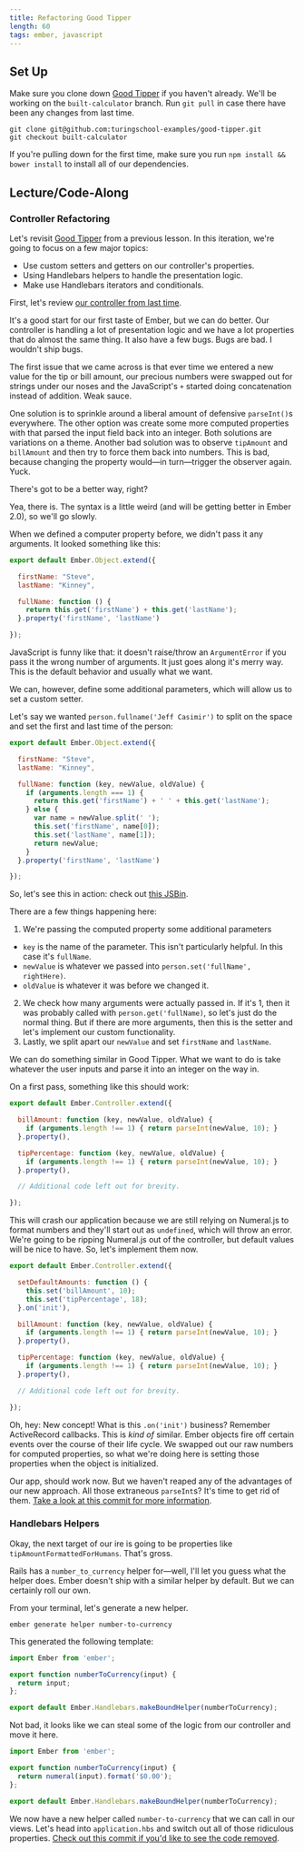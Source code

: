 ```yaml
---
title: Refactoring Good Tipper
length: 60
tags: ember, javascript
---
```


## Set Up

Make sure you clone down [Good Tipper][gt] if you haven't already. We'll be working on the `built-calculator` branch. Run `git pull` in case there have been any changes from last time.

[gt]: https://github.com/turingschool-examples/good-tipper

```shell
git clone git@github.com:turingschool-examples/good-tipper.git
git checkout built-calculator
```

If you're pulling down for the first time, make sure you run `npm install && bower install` to install all of our dependencies.

## Lecture/Code-Along

### Controller Refactoring

Let's revisit [Good Tipper][gt] from a previous lesson. In this iteration, we're going to focus on a few major topics:

* Use custom setters and getters on our controller's properties.
* Using Handlebars helpers to handle the presentation logic.
* Make use Handlebars iterators and conditionals.

First, let's review [our controller from last time][bcapp].

[bcapp]: https://github.com/turingschool-examples/good-tipper/blob/built-calculator/app/controllers/application.js

It's a good start for our first taste of Ember, but we can do better. Our controller is handling a lot of presentation logic and we have a lot properties that do almost the same thing. It also have a few bugs. Bugs are bad. I wouldn't ship bugs.

The first issue that we came across is that ever time we entered a new value for the tip or bill amount, our precious numbers were swapped out for strings under our noses and the JavaScript's `+` started doing concatenation instead of addition. Weak sauce.

One solution is to sprinkle around a liberal amount of defensive `parseInt()`s everywhere. The other option was create some more computed properties with that parsed the input field back into an integer. Both solutions are variations on a theme. Another bad solution was to observe `tipAmount` and `billAmount` and then try to force them back into numbers. This is bad, because changing the property would—in turn—trigger the observer again. Yuck.

There's got to be a better way, right?

Yea, there is. The syntax is a little weird (and will be getting better in Ember 2.0), so we'll go slowly.

When we defined a computer property before, we didn't pass it any arguments. It looked something like this:

```js
export default Ember.Object.extend({

  firstName: "Steve",
  lastName: "Kinney",

  fullName: function () {
    return this.get('firstName') + this.get('lastName');
  }.property('firstName', 'lastName')

});
```

JavaScript is funny like that: it doesn't raise/throw an `ArgumentError` if you pass it the wrong number of arguments. It just goes along it's merry way. This is the default behavior and usually what we want.

We can, however, define some additional parameters, which will allow us to set a custom setter.

Let's say we wanted `person.fullname('Jeff Casimir')` to split on the space and set the first and last time of the person:

```js
export default Ember.Object.extend({

  firstName: "Steve",
  lastName: "Kinney",

  fullName: function (key, newValue, oldValue) {
    if (arguments.length === 1) {
      return this.get('firstName') + ' ' + this.get('lastName');
    } else {
      var name = newValue.split(' ');
      this.set('firstName', name[0]);
      this.set('lastName', name[1]);
      return newValue;
    }
  }.property('firstName', 'lastName')

});
```

So, let's see this in action: check out [this JSBin](http://jsbin.com/sosiya/3).

There are a few things happening here:

1. We're passing the computed property some additional parameters
  * `key` is the name of the parameter. This isn't particularly helpful. In this case it's `fullName`.
  * `newValue` is whatever we passed into `person.set('fullName', rightHere)`.
  * `oldValue` is whatever it was before we changed it.
2. We check how many arguments were actually passed in. If it's 1, then it was probably called with `person.get('fullName)`, so let's just do the normal thing. But if there are more arguments, then this is the setter and let's implement our custom functionality.
3. Lastly, we split apart our `newValue` and set `firstName` and `lastName`.

We can do something similar in Good Tipper. What we want to do is take whatever the user inputs and parse it into an integer on the way in.

On a first pass, something like this should work:

```js
export default Ember.Controller.extend({

  billAmount: function (key, newValue, oldValue) {
    if (arguments.length !== 1) { return parseInt(newValue, 10); }
  }.property(),

  tipPercentage: function (key, newValue, oldValue) {
    if (arguments.length !== 1) { return parseInt(newValue, 10); }
  }.property(),

  // Additional code left out for brevity.

});
```

This will crash our application because we are still relying on Numeral.js to format numbers and they'll start out as `undefined`, which will throw an error. We're going to be ripping Numeral.js out of the controller, but default values will be nice to have. So, let's implement them now.

```js
export default Ember.Controller.extend({

  setDefaultAmounts: function () {
    this.set('billAmount', 10);
    this.set('tipPercentage', 18);
  }.on('init'),

  billAmount: function (key, newValue, oldValue) {
    if (arguments.length !== 1) { return parseInt(newValue, 10); }
  }.property(),

  tipPercentage: function (key, newValue, oldValue) {
    if (arguments.length !== 1) { return parseInt(newValue, 10); }
  }.property(),

  // Additional code left out for brevity.

});
```

Oh, hey: New concept! What is this `.on('init')` business? Remember ActiveRecord callbacks. This is _kind of_ similar. Ember objects fire off certain events over the course of their life cycle. We swapped out our raw numbers for computed properties, so what we're doing here is setting those properties when the object is initialized.

Our app, should work now. But we haven't reaped any of the advantages of our new approach. All those extraneous `parseInt`s? It's time to get rid of them. [Take a look at this commit for more information](https://github.com/turingschool-examples/good-tipper/commit/8cdea75aa0febfa467600109e91b58ba4f0512ba).

### Handlebars Helpers

Okay, the next target of our ire is going to be properties like `tipAmountFormattedForHumans`. That's gross.

Rails has a `number_to_currency` helper for—well, I'll let you guess what the helper does. Ember doesn't ship with a similar helper by default. But we can certainly roll our own.

From your terminal, let's generate a new helper.

```shell
ember generate helper number-to-currency
```

This generated the following template:

```js
import Ember from 'ember';

export function numberToCurrency(input) {
  return input;
};

export default Ember.Handlebars.makeBoundHelper(numberToCurrency);
```

Not bad, it looks like we can steal some of the logic from our controller and move it here.

```js
import Ember from 'ember';

export function numberToCurrency(input) {
  return numeral(input).format('$0.00');
};

export default Ember.Handlebars.makeBoundHelper(numberToCurrency);
```

We now have a new helper called `number-to-currency` that we can call in our views. Let's head into `application.hbs` and switch out all of those ridiculous properties. [Check out this commit if you'd like to see the code removed](https://github.com/turingschool-examples/good-tipper/commit/9ebcbccf4af14714218c3317d55c16f1559595f3).